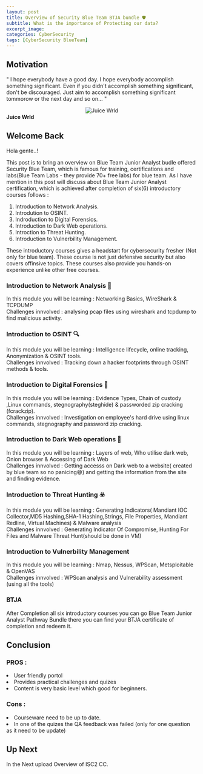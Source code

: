 ```yaml
---
layout: post
title: Overview of Security Blue Team BTJA bundle 🛡️
subtitle: What is the importance of Protecting our data?
excerpt_image: 
categories: CyberSecurity
tags: [CyberSecurity BlueTeam]
---
```


## Motivation
" I hope everybody have a good day. I hope everybody accomplish something significant. Even if you didn't accomplish something significant, don't be discouraged. Just aim to accomplish something significant tommorow or the next day and so on...
"
<div style="text-align:center;"> 
  <img src="https://upload.wikimedia.org/wikipedia/commons/thumb/c/cd/Juice_Wrld_VMAs.png/255px-Juice_Wrld_VMAs.png" alt="Juice Wrld"> 
</div>
<b style="text-align:center;">Juice Wrld</b>

## Welcome Back
Hola gente..!

<p>
This post is to bring an overview on Blue Team Junior Analyst budle offered Security Blue Team, which is famous for training, certifications and labs(Blue Team Labs - they provide 70+ free labs) for blue team. As I have mention in this post will discuss about Blue Team Junior Analyst certification, which is achieved after completion of six(6) introductory courses follows : <br>

1. Introduction to Network Analysis. <br>
2. Introdution to OSINT. <br>
3. Indroduction to Digital Forensics. <br>
4. Introduction to Dark Web operations. <br>
5. Introction to Threat Hunting. <br>
6. Introduction to Vulnerbility Management. <br>

These introductory courses gives a headstart for cybersecurity fresher (Not only for blue team). These course is not just defensive security but also covers offinsive topics. These courses also provide you hands-on experience unlike other free courses.  
</p>

### Introduction to Network Analysis 🛜
In this module you will be learning : Networking Basics, WireShark & TCPDUMP <br>
Challenges innvolved : analysing pcap files using wireshark and tcpdump to find malicious activity.

### Introduction to OSINT 🔍
In this module you will be learning : Intelligence lifecycle, online tracking, Anonymization & OSINT tools. <br>
Challenges innvolved : Tracking down a hacker footprints through OSINT methods & tools.

### Introduction to Digital Forensics 👣
In this module you will be learning : Evidence Types, Chain of custody ,Linux commands, stegnography(steghide) & passworded zip cracking (fcrackzip).  <br>
Challenges innvolved : Investigation on employee's hard drive using linux commands, stegnography and password zip cracking.

### Introduction to Dark Web operations 🧅
In this module you will be learning : Layers of web, Who utilise dark web, Onion browser & Accessing of Dark Web <br>
Challenges innvolved : Getting accesss on Dark web to a website( created by blue team so no panicing😅) and getting the information from the site and finding evidence.

### Introduction to Threat Hunting ☣️
In this module you will be learning : Generating Indicators( Mandiant IOC Collector,MD5 Hashing,SHA-1 Hashing,Strings, File Properties, Mandiant Redline, Virtual Machines) & Malware analysis <br>
Challenges innvolved : Generating Indicator Of Compromise, Hunting For Files and Malware Threat Hunt(should be done in VM)

### Introduction to Vulnerbility Management
In this module you will be learning : Nmap, Nessus, WPScan, Metsploitable & OpenVAS <br>
Challenges innvolved : WPScan analysis and Vulnerability assessment (using all the tools)


### BTJA

After Completion all six introductory courses you can go Blue Team Junior Analyst Pathway Bundle there you can find your BTJA certificate of completion and redeem it.

## Conclusion

### PROS :

   <li> User friendly portol</li>
   <li>Provides practical challenges and quizes</li>
   <li> Content is very basic level which good for beginners.</li>
 
### Cons :

  <li> Courseware need to be up to date. </li> 
  <li> In one of the quizes the QA feedback was failed (only for one question as it need to be update)</li>

## Up Next

In the Next upload Overview of ISC2 CC.
